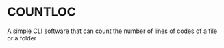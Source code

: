 # COUNTLOC

A simple CLI software that can count the number of lines of codes of a file or a
folder


